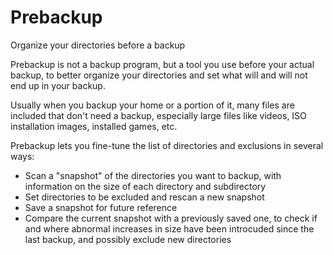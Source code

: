 # Prebackup
Organize your directories before a backup

Prebackup is not a backup program, but a tool you use before your actual backup, to better organize your directories and set what will and will not end up in your backup.

Usually when you backup your home or a portion of it, many files are included that don't need a backup, especially large files like videos, ISO installation images, installed games, etc.

Prebackup lets you fine-tune the list of directories and exclusions in several ways:
- Scan a "snapshot" of the directories you want to backup, with information on the size of each directory and subdirectory
- Set directories to be excluded and rescan a new snapshot
- Save a snapshot for future reference
- Compare the current snapshot with a previously saved one, to check if and where abnormal increases in size have been introcuded since the last backup, and possibly exclude new directories

